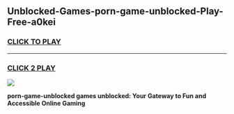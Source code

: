 
## Unblocked-Games-porn-game-unblocked-Play-Free-a0kei
<h3>
<a href="https://premium76.site?title=porn-game-unblocked&ref=09A">CLICK TO PLAY</a></h3>
<hr>

<h3>
<a href="https://premium76.site?title=porn-game-unblocked&ref=09A">CLICK 2 PLAY</a>
  
</h3>

<a href="https://premium76.site?title=porn-game-unblocked&ref=09A"><img src="https://clearcache.store/games.png"></a>


**porn-game-unblocked games unblocked: Your Gateway to Fun and Accessible Online Gaming**
